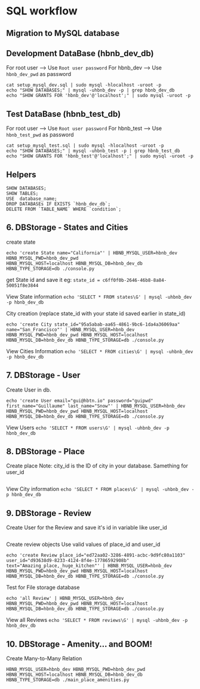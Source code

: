 # SQL workflow
## Migration to MySQL database

## Development DataBase (hbnb_dev_db)

For root user --> Use `Root user password`
For hbnb_dev --> Use `hbnb_dev_pwd` as password

```
cat setup_mysql_dev.sql | sudo mysql -hlocalhost -uroot -p
echo "SHOW DATABASES;" | mysql -uhbnb_dev -p | grep hbnb_dev_db
echo "SHOW GRANTS FOR 'hbnb_dev'@'localhost';" | sudo mysql -uroot -p
```


## Test DataBase (hbnb_test_db)

For root user --> Use `Root user password`
For hbnb_test --> Use `hbnb_test_pwd` as password

```
cat setup_mysql_test.sql | sudo mysql -hlocalhost -uroot -p
echo "SHOW DATABASES;" | mysql -uhbnb_test -p | grep hbnb_test_db
echo "SHOW GRANTS FOR 'hbnb_test'@'localhost';" | sudo mysql -uroot -p
```

## Helpers
```
SHOW DATABASES;
SHOW TABLES;
USE  database_name;
DROP DATABASEs IF EXISTS `hbnb_dev_db`;
DELETE FROM `TABLE_NAME` WHERE `condition`;
```

## 6. DBStorage - States and Cities 
create state
```
echo 'create State name="California"' | HBNB_MYSQL_USER=hbnb_dev HBNB_MYSQL_PWD=hbnb_dev_pwd
HBNB_MYSQL_HOST=localhost HBNB_MYSQL_DB=hbnb_dev_db HBNB_TYPE_STORAGE=db ./console.py
```
get State id and save it eg: `state_id = c6ff0f0b-2646-46b8-8a84-50051f8e3844`

View State information
`echo 'SELECT * FROM states\G' | mysql -uhbnb_dev -p hbnb_dev_db`

City creation (replace state_id with your state id saved earlier in state_id)
```
echo 'create City state_id="95a5abab-aa65-4861-9bc6-1da4a36069aa" name="San_Francisco"' | HBNB_MYSQL_USER=hbnb_dev HBNB_MYSQL_PWD=hbnb_dev_pwd HBNB_MYSQL_HOST=localhost HBNB_MYSQL_DB=hbnb_dev_db HBNB_TYPE_STORAGE=db ./console.py
```

View Cities Information
`echo 'SELECT * FROM cities\G' | mysql -uhbnb_dev -p hbnb_dev_db`

## 7. DBStorage - User
Create User in db.
```
echo 'create User email="gui@hbtn.io" password="guipwd" first_name="Guillaume" last_name="Snow"' | HBNB_MYSQL_USER=hbnb_dev HBNB_MYSQL_PWD=hbnb_dev_pwd HBNB_MYSQL_HOST=localhost HBNB_MYSQL_DB=hbnb_dev_db HBNB_TYPE_STORAGE=db ./console.py 
```

View Users
`echo 'SELECT * FROM users\G' | mysql -uhbnb_dev -p hbnb_dev_db`


## 8. DBStorage - Place 
Create place
Note: city_id is the ID of city in your database. Samething for user_id 
```echo 'create Place city_id="4b457e66-c7c8-4f63-910f-fd91c3b7140b" user_id="4f3f4b42-a4c3-4c20-a492-efff10d00c0b" name="Lovely_place" number_rooms=3 number_bathrooms=1 max_guest=6 price_by_night=120 latitude=37.773972 longitude=-122.431297' | HBNB_MYSQL_USER=hbnb_dev HBNB_MYSQL_PWD=hbnb_dev_pwd HBNB_MYSQL_HOST=localhost HBNB_MYSQL_DB=hbnb_dev_db HBNB_TYPE_STORAGE=db ./console.py
```

View City information
```echo 'SELECT * FROM places\G' | mysql -uhbnb_dev -p hbnb_dev_db```

## 9. DBStorage - Review 
Create User for the Review and save it's id in variable like user_id
```echo 'create User email="bob@hbtn.io" password="bobpwd" first_name="Bob" last_name="Dylan"' | HBNB_MYSQL_USER=hbnb_dev HBNB_MYSQL_PWD=hbnb_dev_pwd HBNB_MYSQL_HOST=localhost HBNB_MYSQL_DB=hbnb_dev_db HBNB_TYPE_STORAGE=db ./console.py
```

Create review objects
Use valid values of place_id and user_id
```
echo 'create Review place_id="ed72aa02-3286-4891-acbc-9d9fc80a1103" user_id="d93638d9-8233-4124-8f4e-17786592908b" text="Amazing_place,_huge_kitchen"' | HBNB_MYSQL_USER=hbnb_dev HBNB_MYSQL_PWD=hbnb_dev_pwd HBNB_MYSQL_HOST=localhost HBNB_MYSQL_DB=hbnb_dev_db HBNB_TYPE_STORAGE=db ./console.py
```

Test for File storage database
```
echo 'all Review' | HBNB_MYSQL_USER=hbnb_dev HBNB_MYSQL_PWD=hbnb_dev_pwd HBNB_MYSQL_HOST=localhost HBNB_MYSQL_DB=hbnb_dev_db HBNB_TYPE_STORAGE=db ./console.py
```

View all Reviews
`echo 'SELECT * FROM reviews\G' | mysql -uhbnb_dev -p hbnb_dev_db`

## 10. DBStorage - Amenity... and BOOM!

Create Many-to-Many Relation
```
HBNB_MYSQL_USER=hbnb_dev HBNB_MYSQL_PWD=hbnb_dev_pwd HBNB_MYSQL_HOST=localhost HBNB_MYSQL_DB=hbnb_dev_db HBNB_TYPE_STORAGE=db ./main_place_amenities.py
```
